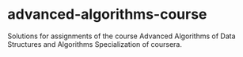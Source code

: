 # advanced-algorithms-course
Solutions for assignments of the course Advanced Algorithms of Data Structures and Algorithms Specialization of coursera.
